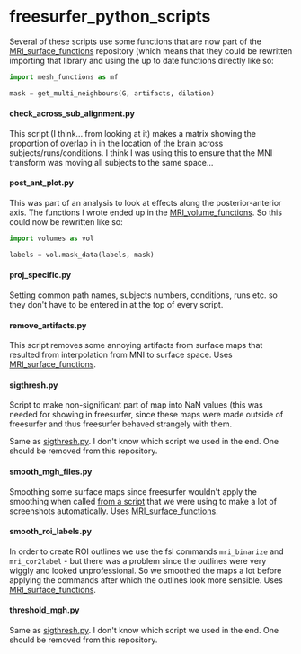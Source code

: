 # freesurfer_python_scripts

Several of these scripts use some functions that are now part of the
[MRI_surface_functions](https://github.com/Goffaux-Lab/MRI_surface_functions)
repository (which means that they could be rewritten importing that library and
using the up to date functions directly like so:

```python
import mesh_functions as mf

mask = get_multi_neighbours(G, artifacts, dilation)
```

#### check_across_sub_alignment.py
This script (I think... from looking at it) makes a matrix showing the
proportion of overlap in in the location of the brain across
subjects/runs/conditions. I think I was using this to ensure that the MNI
transform was moving all subjects to the same space...

#### post_ant_plot.py
This was part of an analysis to look at effects along the posterior-anterior
axis. The functions I wrote ended up in the
[MRI_volume_functions](https://github.com/Goffaux-Lab/MRI_volume_functions).
So this could now be rewritten like so: 

```python
import volumes as vol

labels = vol.mask_data(labels, mask)
```

#### proj_specific.py
Setting common path names, subjects numbers, conditions, runs etc. so they
don't have to be entered in at the top of every script.

#### remove_artifacts.py
This script removes some annoying artifacts from surface maps that resulted
from interpolation from MNI to surface space. 
Uses [MRI_surface_functions](https://github.com/Goffaux-Lab/MRI_surface_functions).

#### sigthresh.py
Script to make non-significant part of map into NaN values (this was needed for
showing in freesurfer, since these maps were made outside of freesurfer and
thus freesurfer behaved strangely with them.

Same as
[sigthresh.py](https://github.com/Goffaux-Lab/freesurfer_python_scripts#sigthreshpy).
I don't know which script we used in the end. One should be removed from this
repository.

#### smooth_mgh_files.py
Smoothing some surface maps since freesurfer wouldn't apply the smoothing when
called [from a script](https://github.com/Goffaux-Lab/freesurfer_bash_scripts/blob/main/screenshots.sh)
that we were using to make a lot of screenshots automatically.
Uses [MRI_surface_functions](https://github.com/Goffaux-Lab/MRI_surface_functions).

#### smooth_roi_labels.py
In order to create ROI outlines we use the fsl commands `mri_binarize` and
`mri_cor2label` - but there was a problem since the outlines were very wiggly
and looked unprofessional. So we smoothed the maps a lot before applying the
commands after which the outlines look more sensible.
Uses [MRI_surface_functions](https://github.com/Goffaux-Lab/MRI_surface_functions).

#### threshold_mgh.py
Same as
[sigthresh.py](https://github.com/Goffaux-Lab/freesurfer_python_scripts#sigthreshpy).
I don't know which script we used in the end. One should be removed from this
repository.


